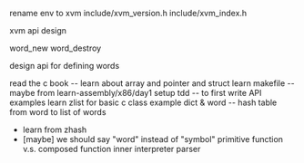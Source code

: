 rename env to xvm
include/xvm_version.h
include/xvm_index.h

xvm api design

word_new
word_destroy

design api for defining words

read the c book -- learn about array and pointer and struct
learn makefile -- maybe from learn-assembly/x86/day1
setup tdd -- to first write API examples
learn zlist for basic c class example
dict & word -- hash table from word to list of words
- learn from zhash
- [maybe] we should say "word" instead of "symbol"
primitive function v.s. composed function
inner interpreter
parser

